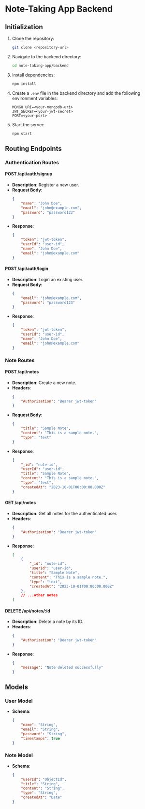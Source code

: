 # Note-Taking App Backend

## Initialization

1. Clone the repository:
    ```sh
    git clone <repository-url>
    ```

2. Navigate to the backend directory:
    ```sh
    cd note-taking-app/backend
    ```

3. Install dependencies:
    ```sh
    npm install
    ```

4. Create a `.env` file in the backend directory and add the following environment variables:
    ```
    MONGO_URI=<your-mongodb-uri>
    JWT_SECRET=<your-jwt-secret>
    PORT=<your-port>
    ```

5. Start the server:
    ```sh
    npm start
    ```

## Routing Endpoints

### Authentication Routes

#### POST /api/auth/signup

- **Description**: Register a new user.
- **Request Body**:
    ```json
    {
        "name": "John Doe",
        "email": "john@example.com",
        "password": "password123"
    }
    ```
- **Response**:
    ```json
    {
        "token": "jwt-token",
        "userId": "user-id",
        "name": "John Doe",
        "email": "john@example.com"
    }
    ```

#### POST /api/auth/login

- **Description**: Login an existing user.
- **Request Body**:
    ```json
    {
        "email": "john@example.com",
        "password": "password123"
    }
    ```
- **Response**:
    ```json
    {
        "token": "jwt-token",
        "userId": "user-id",
        "name": "John Doe",
        "email": "john@example.com"
    }
    ```

### Note Routes

#### POST /api/notes

- **Description**: Create a new note.
- **Headers**:
    ```json
    {
        "Authorization": "Bearer jwt-token"
    }
    ```
- **Request Body**:
    ```json
    {
        "title": "Sample Note",
        "content": "This is a sample note.",
        "type": "text"
    }
    ```
- **Response**:
    ```json
    {
        "_id": "note-id",
        "userId": "user-id",
        "title": "Sample Note",
        "content": "This is a sample note.",
        "type": "text",
        "createdAt": "2023-10-01T00:00:00.000Z"
    }
    ```

#### GET /api/notes

- **Description**: Get all notes for the authenticated user.
- **Headers**:
    ```json
    {
        "Authorization": "Bearer jwt-token"
    }
    ```
- **Response**:
    ```json
    [
        {
            "_id": "note-id",
            "userId": "user-id",
            "title": "Sample Note",
            "content": "This is a sample note.",
            "type": "text",
            "createdAt": "2023-10-01T00:00:00.000Z"
        },
        // ...other notes
    ]
    ```

#### DELETE /api/notes/:id

- **Description**: Delete a note by its ID.
- **Headers**:
    ```json
    {
        "Authorization": "Bearer jwt-token"
    }
    ```
- **Response**:
    ```json
    {
        "message": "Note deleted successfully"
    }
    ```

## Models

### User Model

- **Schema**:
    ```json
    {
        "name": "String",
        "email": "String",
        "password": "String",
        "timestamps": true
    }
    ```

### Note Model

- **Schema**:
    ```json
    {
        "userId": "ObjectId",
        "title": "String",
        "content": "String",
        "type": "String",
        "createdAt": "Date"
    }
    